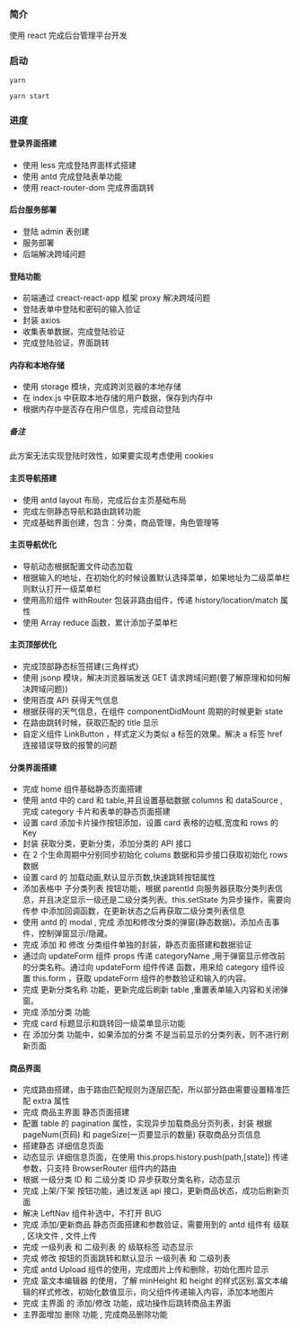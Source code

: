 ### 简介

使用 react 完成后台管理平台开发

### 启动

```shell
yarn

yarn start
```

### 进度

#### 登录界面搭建

- 使用 less 完成登陆界面样式搭建
- 使用 antd 完成登陆表单功能
- 使用 react-router-dom 完成界面跳转

#### 后台服务部署

- 登陆 admin 表创建
- 服务部署
- 后端解决跨域问题

#### 登陆功能

- 前端通过 creact-react-app 框架 proxy 解决跨域问题
- 登陆表单中登陆和密码的输入验证
- 封装 axios
- 收集表单数据，完成登陆验证
- 完成登陆验证，界面跳转

#### 内存和本地存储

- 使用 storage 模块，完成跨浏览器的本地存储
- 在 index.js 中获取本地存储的用户数据，保存到内存中
- 根据内存中是否存在用户信息，完成自动登陆

##### 备注

此方案无法实现登陆时效性，如果要实现考虑使用 cookies

#### 主页导航搭建

- 使用 antd layout 布局，完成后台主页基础布局
- 完成左侧静态导航和路由跳转功能
- 完成基础界面创建，包含：分类，商品管理，角色管理等

#### 主页导航优化

- 导航动态根据配置文件动态加载
- 根据输入的地址，在初始化的时候设置默认选择菜单，如果地址为二级菜单栏则默认打开一级菜单栏
- 使用高阶组件 withRouter 包装非路由组件，传递 history/location/match 属性
- 使用 Array reduce 函数，累计添加子菜单栏

#### 主页顶部优化

- 完成顶部静态标签搭建(三角样式)
- 使用 jsonp 模块，解决浏览器端发送 GET 请求跨域问题(要了解原理和如何解决跨域问题))
- 使用百度 API 获得天气信息
- 根据获得的天气信息，在组件 componentDidMount 周期的时候更新 state
- 在路由跳转时候，获取匹配的 title 显示
- 自定义组件 LinkButton ，样式定义为类似 a 标签的效果。解决 a 标签 href 连接错误导致的报警的问题

#### 分类界面搭建

- 完成 home 组件基础静态页面搭建
- 使用 antd 中的 card 和 table,并且设置基础数据 columns 和 dataSource , 完成 category 卡片和表单的静态页面搭建
- 设置 card 添加卡片操作按钮添加，设置 card 表格的边框,宽度和 rows 的 Key
- 封装 获取分类，更新分类，添加分类的 API 接口
- 在 2 个生命周期中分别同步初始化 colums 数据和异步接口获取初始化 rows 数据
- 设置 card 的 加载动画,默认显示页数,快速跳转按钮属性
- 添加表格中 子分类列表 按钮功能，根据 parentId 向服务器获取分类列表信息，并且决定显示一级还是二级分类列表。this.setState 为异步操作，需要向 传参 中添加回调函数，在更新状态之后再获取二级分类列表信息
- 使用 antd 的 modal , 完成 添加和修改分类的弹窗(静态数据)。添加点击事件，控制弹窗显示/隐藏。
- 完成 添加 和 修改 分类组件单独的封装，静态页面搭建和数据验证
- 通过向 updateForm 组件 props 传递 categoryName ,用于弹窗显示修改前的分类名称。通过向 updateForm 组件传递 函数，用来给 category 组件设置 this.form ，获取 updateForm 组件的参数验证和输入的内容。
- 完成 更新分类名称 功能，更新完成后刷新 table ,重置表单输入内容和关闭弹窗。
- 完成 添加分类 功能
- 完成 card 标题显示和跳转回一级菜单显示功能
- 在 添加分类 功能中，如果添加的分类 不是当前显示的分类列表，则不进行刷新页面

#### 商品界面

- 完成路由搭建，由于路由匹配规则为逐层匹配，所以部分路由需要设置精准匹配 extra 属性
- 完成 商品主界面 静态页面搭建
- 配置 table 的 pagination 属性，实现异步加载商品分页列表，封装 根据 pageNum(页码) 和 pageSize(一页要显示的数量) 获取商品分页信息
- 搭建静态 详细信息页面
- 动态显示 详细信息页面，在使用 this.props.history.push(path,[state]) 传递参数，只支持 BrowserRouter 组件内的路由
- 根据 一级分类 ID 和 二级分类 ID 异步获取分类名称，动态显示
- 完成 上架/下架 按钮功能，通过发送 api 接口，更新商品状态，成功后刷新页面
- 解决 LeftNav 组件补选中，不打开 BUG
- 完成 添加/更新商品 静态页面搭建和参数验证，需要用到的 antd 组件有 级联 , 区块文件 , 文件上传
- 完成 一级列表 和 二级列表 的 级联标签 动态显示
- 完成 修改 按钮的页面跳转和默认显示 一级列表 和 二级列表
- 完成 antd Upload 组件的使用，完成图片上传和删除，初始化图片显示
- 完成 富文本编辑器 的使用，了解 minHeight 和 height 的样式区别.富文本编辑的样式修改，初始化数值显示，向父组件传递输入内容，添加本地图片
- 完成 主界面 的 添加/修改 功能，成功操作后跳转商品主界面
- 主界面增加 删除 功能 , 完成商品删除功能
